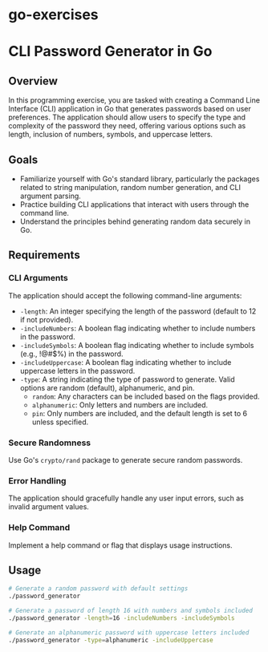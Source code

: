 # go-exercises
 # CLI Password Generator in Go

## Overview
In this programming exercise, you are tasked with creating a Command Line Interface (CLI) application in Go that generates passwords based on user preferences. The application should allow users to specify the type and complexity of the password they need, offering various options such as length, inclusion of numbers, symbols, and uppercase letters.

## Goals
- Familiarize yourself with Go's standard library, particularly the packages related to string manipulation, random number generation, and CLI argument parsing.
- Practice building CLI applications that interact with users through the command line.
- Understand the principles behind generating random data securely in Go.

## Requirements
### CLI Arguments
The application should accept the following command-line arguments:
- `-length`: An integer specifying the length of the password (default to 12 if not provided).
- `-includeNumbers`: A boolean flag indicating whether to include numbers in the password.
- `-includeSymbols`: A boolean flag indicating whether to include symbols (e.g., !@#$%) in the password.
- `-includeUppercase`: A boolean flag indicating whether to include uppercase letters in the password.
- `-type`: A string indicating the type of password to generate. Valid options are random (default), alphanumeric, and pin.
  - `random`: Any characters can be included based on the flags provided.
  - `alphanumeric`: Only letters and numbers are included.
  - `pin`: Only numbers are included, and the default length is set to 6 unless specified.

### Secure Randomness
Use Go's `crypto/rand` package to generate secure random passwords.

### Error Handling
The application should gracefully handle any user input errors, such as invalid argument values.

### Help Command
Implement a help command or flag that displays usage instructions.

## Usage
```bash
# Generate a random password with default settings
./password_generator

# Generate a password of length 16 with numbers and symbols included
./password_generator -length=16 -includeNumbers -includeSymbols

# Generate an alphanumeric password with uppercase letters included
./password_generator -type=alphanumeric -includeUppercase
